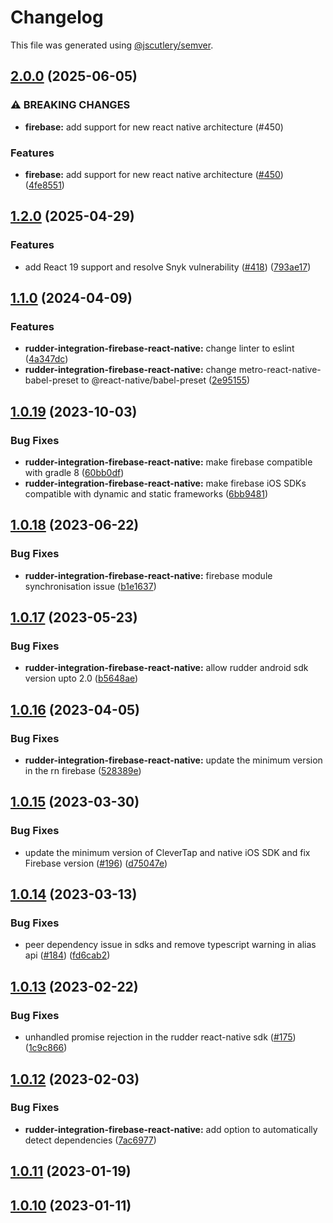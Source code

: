 # Changelog

This file was generated using [@jscutlery/semver](https://github.com/jscutlery/semver).

## [2.0.0](https://github.com/rudderlabs/rudder-sdk-react-native/compare/rudder-integration-firebase-react-native@1.2.0...rudder-integration-firebase-react-native@2.0.0) (2025-06-05)


### ⚠ BREAKING CHANGES

* **firebase:** add support for new react native architecture (#450)

### Features

* **firebase:** add support for new react native architecture ([#450](https://github.com/rudderlabs/rudder-sdk-react-native/issues/450)) ([4fe8551](https://github.com/rudderlabs/rudder-sdk-react-native/commit/4fe8551a952f910c825c27be2cc5027d6803d75c))

## [1.2.0](https://github.com/rudderlabs/rudder-sdk-react-native/compare/rudder-integration-firebase-react-native@1.1.0...rudder-integration-firebase-react-native@1.2.0) (2025-04-29)


### Features

* add React 19 support and resolve Snyk vulnerability ([#418](https://github.com/rudderlabs/rudder-sdk-react-native/issues/418)) ([793ae17](https://github.com/rudderlabs/rudder-sdk-react-native/commit/793ae17076d8f69404877eec07fea1b49c3ce304))

## [1.1.0](https://github.com/rudderlabs/rudder-sdk-react-native/compare/rudder-integration-firebase-react-native@1.0.19...rudder-integration-firebase-react-native@1.1.0) (2024-04-09)


### Features

* **rudder-integration-firebase-react-native:** change linter to eslint ([4a347dc](https://github.com/rudderlabs/rudder-sdk-react-native/commit/4a347dc8498e3ff555bc5ebc01e8827000da7769))
* **rudder-integration-firebase-react-native:** change metro-react-native-babel-preset to @react-native/babel-preset ([2e95155](https://github.com/rudderlabs/rudder-sdk-react-native/commit/2e9515514606979d11f6a29b3d0db1c6e2f12e39))

## [1.0.19](https://github.com/rudderlabs/rudder-sdk-react-native/compare/rudder-integration-firebase-react-native@1.0.18...rudder-integration-firebase-react-native@1.0.19) (2023-10-03)


### Bug Fixes

* **rudder-integration-firebase-react-native:** make firebase compatible with gradle 8 ([60bb0df](https://github.com/rudderlabs/rudder-sdk-react-native/commit/60bb0dfea23bc43c67131f986ccf50a6046960bb))
* **rudder-integration-firebase-react-native:** make firebase iOS SDKs compatible with dynamic and static frameworks ([6bb9481](https://github.com/rudderlabs/rudder-sdk-react-native/commit/6bb94817f3d94d102df2edf2bb3bead16ebc3015))

## [1.0.18](https://github.com/rudderlabs/rudder-sdk-react-native/compare/rudder-integration-firebase-react-native@1.0.17...rudder-integration-firebase-react-native@1.0.18) (2023-06-22)


### Bug Fixes

* **rudder-integration-firebase-react-native:** firebase module synchronisation issue ([b1e1637](https://github.com/rudderlabs/rudder-sdk-react-native/commit/b1e16371cd9a06b910b5a4d9fdc3d9cd61905bfa))

## [1.0.17](https://github.com/rudderlabs/rudder-sdk-react-native/compare/rudder-integration-firebase-react-native@1.0.16...rudder-integration-firebase-react-native@1.0.17) (2023-05-23)


### Bug Fixes

* **rudder-integration-firebase-react-native:** allow rudder android sdk version upto 2.0 ([b5648ae](https://github.com/rudderlabs/rudder-sdk-react-native/commit/b5648ae89f2b855c39d3b78e2546c85582484414))

## [1.0.16](https://github.com/rudderlabs/rudder-sdk-react-native/compare/rudder-integration-firebase-react-native@1.0.15...rudder-integration-firebase-react-native@1.0.16) (2023-04-05)


### Bug Fixes

* **rudder-integration-firebase-react-native:** update the minimum version in the rn firebase ([528389e](https://github.com/rudderlabs/rudder-sdk-react-native/commit/528389ed18c38f97eb34823dc89204573a9875a1))

## [1.0.15](https://github.com/rudderlabs/rudder-sdk-react-native/compare/rudder-integration-firebase-react-native@1.0.14...rudder-integration-firebase-react-native@1.0.15) (2023-03-30)


### Bug Fixes

* update the minimum version of CleverTap and native iOS SDK and fix Firebase version ([#196](https://github.com/rudderlabs/rudder-sdk-react-native/issues/196)) ([d75047e](https://github.com/rudderlabs/rudder-sdk-react-native/commit/d75047e170ab7d74fea6b2f7a32bead23a15bace))

## [1.0.14](https://github.com/rudderlabs/rudder-sdk-react-native/compare/rudder-integration-firebase-react-native@1.0.13...rudder-integration-firebase-react-native@1.0.14) (2023-03-13)


### Bug Fixes

* peer dependency issue in sdks and remove typescript warning in alias api ([#184](https://github.com/rudderlabs/rudder-sdk-react-native/issues/184)) ([fd6cab2](https://github.com/rudderlabs/rudder-sdk-react-native/commit/fd6cab262d1cba21dfd7129caa1a53d614cb7783))

## [1.0.13](https://github.com/rudderlabs/rudder-sdk-react-native/compare/rudder-integration-firebase-react-native@1.0.12...rudder-integration-firebase-react-native@1.0.13) (2023-02-22)


### Bug Fixes

* unhandled promise rejection in the rudder react-native sdk ([#175](https://github.com/rudderlabs/rudder-sdk-react-native/issues/175)) ([1c9c866](https://github.com/rudderlabs/rudder-sdk-react-native/commit/1c9c866dfd59ef751075ccbcbece36efd891d50b))

## [1.0.12](https://github.com/rudderlabs/rudder-sdk-react-native/compare/rudder-integration-firebase-react-native@1.0.11...rudder-integration-firebase-react-native@1.0.12) (2023-02-03)


### Bug Fixes

* **rudder-integration-firebase-react-native:** add option to automatically detect dependencies ([7ac6977](https://github.com/rudderlabs/rudder-sdk-react-native/commit/7ac6977cd58b8ebb484ef37b420df6f67770360a))

## [1.0.11](https://github.com/rudderlabs/rudder-sdk-react-native/compare/rudder-integration-firebase-react-native@1.0.10...rudder-integration-firebase-react-native@1.0.11) (2023-01-19)

## [1.0.10](https://github.com/rudderlabs/rudder-sdk-react-native/compare/rudder-integration-firebase-react-native-1.0.9...rudder-integration-firebase-react-native-1.0.10) (2023-01-11)
